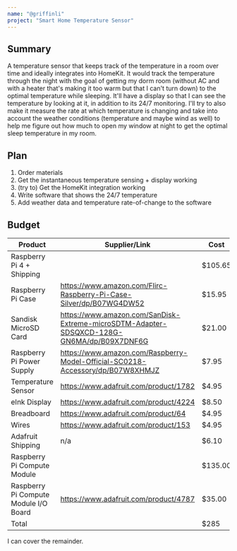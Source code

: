 ```yaml
---
name: "@griffinli"
project: "Smart Home Temperature Sensor"
---
```


## Summary

A temperature sensor that keeps track of the temperature in a room over time and ideally integrates into HomeKit. It would track the temperature through the night with the goal of getting my dorm room (without AC and with a heater that's making it too warm but that I can't turn down) to the optimal temperature while sleeping. It'll have a display so that I can see the temperature by looking at it, in addition to its 24/7 monitoring. I'll try to also make it measure the rate at which temperature is changing and take into account the weather conditions (temperature and maybe wind as well) to help me figure out how much to open my window at night to get the optimal sleep temperature in my room.

## Plan

1. Order materials
2. Get the instantaneous temperature sensing + display working
3. (try to) Get the HomeKit integration working
4. Write software that shows the 24/7 temperature
5. Add weather data and temperature rate-of-change to the software

## Budget

| Product         | Supplier/Link                         | Cost   |
| --------------- | ------------------------------------- | ------ |
| Raspberry Pi 4 + Shipping || $105.65 |
| Raspberry Pi Case | https://www.amazon.com/Flirc-Raspberry-Pi-Case-Silver/dp/B07WG4DW52 | $15.95 |
| Sandisk MicroSD Card | https://www.amazon.com/SanDisk-Extreme-microSDTM-Adapter-SDSQXCD-128G-GN6MA/dp/B09X7DNF6G | $21.00 |
| Raspberry Pi Power Supply | https://www.amazon.com/Raspberry-Model-Official-SC0218-Accessory/dp/B07W8XHMJZ | $7.95|
| Temperature Sensor | https://www.adafruit.com/product/1782 | $4.95 |
| eInk Display | https://www.adafruit.com/product/4224 | $8.50 |
| Breadboard | https://www.adafruit.com/product/64 | $4.95 |
| Wires | https://www.adafruit.com/product/153 | $4.95 |
| Adafruit Shipping | n/a | $6.10 |
| Raspberry Pi Compute Module || $135.00 |
| Raspberry Pi Compute Module I/O Board | https://www.adafruit.com/product/4787 | $35.00 |
| Total || $285 |

I can cover the remainder.
